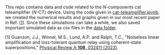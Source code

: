 This repo contains data and code related to the $N$-components cat teleamplifier ($N$-CT) device. Using the code given in [cat-teleamplifier.ipynb](https://github.com/JGuanzon/cat-teleamplifier/blob/main/cat-teleamplifier.ipynb), we created the numerical results and graphs given in our most recent paper in Ref. [[1](https://doi.org/10.1103/PhysRevA.108.032411)]. Since these simulations can take a while, we also saved important simulated data as csv files in the [data folder](https://github.com/JGuanzon/cat-teleamplifier/tree/main/data). 

[1] Guanzon, J.J., Winnel, M.S., Lund, A.P. and Ralph, T.C., "Noiseless linear amplification and loss-tolerant quantum relay using coherent-state superpositions," [Physical Review A **108**, 032411 (2023)](https://doi.org/10.1103/PhysRevA.108.032411). 
